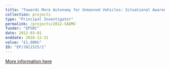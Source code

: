 ```yaml
---
title: "Towards More Autonomy for Unmanned Vehicles: Situational Awareness and Decision Making under Uncertainty"
collection: projects
type: "Principal Investigator"
permalink: /projects/2012-SADMU
funder: "EPSRC"
date: 2012-03-01
enddate: 2016-12-31
value: "£1,006k"
ID: "EP/J011525/1"
---
```


[More information here](https://gtr.ukri.org/projects?ref=EP%2FJ011525%2F1)
